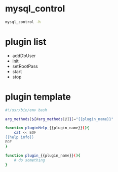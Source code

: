 # mysql_control
```bash
mysql_control -h
```

# plugin list
- addDbUser
- init
- setRootPass
- start
- stop

# plugin template
```bash
#!/usr/bin/env bash

arg_methods[${#arg_methods[@]}]="{{plugin_name}}"

function pluginHelp_{{plugin_name}}(){
    cat << EOF
{{help info}}
EOF
}

function plugin_{{plugin_name}}(){
    # do something
}

```

